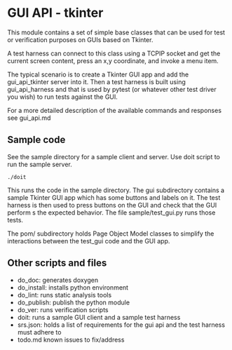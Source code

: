 # GUI API - tkinter

This module contains a set of simple base classes that can be
used for test or verification purposes on GUIs based on Tkinter.

A test harness can connect to this class using a TCPIP socket and
get the current screen content, press an x,y coordinate, and
invoke a menu item.

The typical scenario is to create a Tkinter GUI app and add the
gui_api_tkinter server into it. Then a test harness is built
using gui_api_harness and that is used by pytest (or whatever
other test driver you wish) to run tests against the GUI.

For a more detailed description of the available commands and
responses see gui_api.md

## Sample code

See the sample directory for a sample client and server. Use
doit script to run the sample server.

    ./doit

This runs the code in the sample directory. The gui
subdirectory contains a sample Tkinter GUI app which has some
buttons and labels on it. The test harness is then used to
press buttons on the GUI and check that the GUI perform
s the expected behavior. The file sample/test_gui.py runs
those tests.

The pom/ subdirectory holds Page Object Model classes to
simplify the interactions between the test_gui code and the
GUI app.

## Other scripts and files

- do_doc: generates doxygen
- do_install: installs python environment
- do_lint: runs static analysis tools
- do_publish: publish the python module
- do_ver: runs verification scripts
- doit: runs a sample GUI client and a sample test harness
- srs.json: holds a list of requirements for the gui api and
  the test harness must adhere to
- todo.md known issues to fix/address
